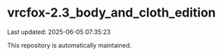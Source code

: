 # vrcfox-2.3_body_and_cloth_edition

Last updated: 2025-06-05 07:35:23

This repository is automatically maintained.
